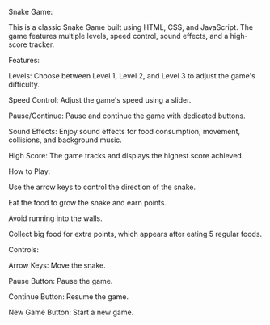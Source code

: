 Snake Game:

This is a classic Snake Game built using HTML, CSS, and JavaScript. The game features multiple levels, speed control, sound effects, and a high-score tracker.

Features:

Levels: Choose between Level 1, Level 2, and Level 3 to adjust the game's difficulty.

Speed Control: Adjust the game's speed using a slider.

Pause/Continue: Pause and continue the game with dedicated buttons.

Sound Effects: Enjoy sound effects for food consumption, movement, collisions, and background music.

High Score: The game tracks and displays the highest score achieved.

How to Play:

Use the arrow keys to control the direction of the snake.

Eat the food to grow the snake and earn points.

Avoid running into the walls.

Collect big food for extra points, which appears after eating 5 regular foods.

Controls:

Arrow Keys: Move the snake.

Pause Button: Pause the game.

Continue Button: Resume the game.

New Game Button: Start a new game.
